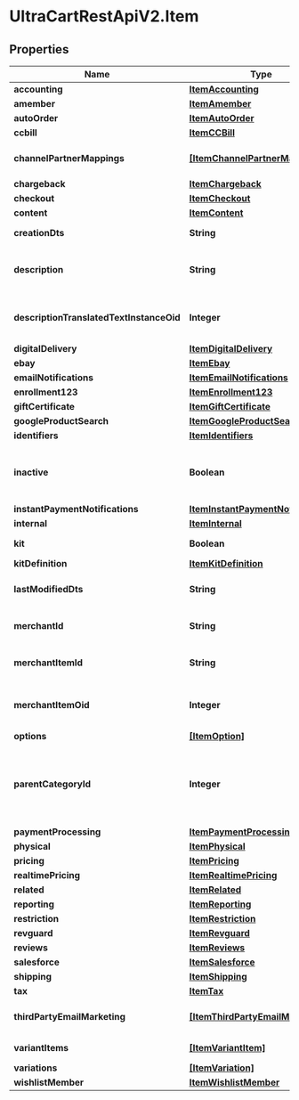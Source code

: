 # UltraCartRestApiV2.Item

## Properties
Name | Type | Description | Notes
------------ | ------------- | ------------- | -------------
**accounting** | [**ItemAccounting**](ItemAccounting.md) |  | [optional] 
**amember** | [**ItemAmember**](ItemAmember.md) |  | [optional] 
**autoOrder** | [**ItemAutoOrder**](ItemAutoOrder.md) |  | [optional] 
**ccbill** | [**ItemCCBill**](ItemCCBill.md) |  | [optional] 
**channelPartnerMappings** | [**[ItemChannelPartnerMapping]**](ItemChannelPartnerMapping.md) | Channel Partner Item Mapping | [optional] 
**chargeback** | [**ItemChargeback**](ItemChargeback.md) |  | [optional] 
**checkout** | [**ItemCheckout**](ItemCheckout.md) |  | [optional] 
**content** | [**ItemContent**](ItemContent.md) |  | [optional] 
**creationDts** | **String** | Date/time of creation | [optional] 
**description** | **String** | Description of the item up to 500 characters. | [optional] 
**descriptionTranslatedTextInstanceOid** | **Integer** | Description translated text instance id | [optional] 
**digitalDelivery** | [**ItemDigitalDelivery**](ItemDigitalDelivery.md) |  | [optional] 
**ebay** | [**ItemEbay**](ItemEbay.md) |  | [optional] 
**emailNotifications** | [**ItemEmailNotifications**](ItemEmailNotifications.md) |  | [optional] 
**enrollment123** | [**ItemEnrollment123**](ItemEnrollment123.md) |  | [optional] 
**giftCertificate** | [**ItemGiftCertificate**](ItemGiftCertificate.md) |  | [optional] 
**googleProductSearch** | [**ItemGoogleProductSearch**](ItemGoogleProductSearch.md) |  | [optional] 
**identifiers** | [**ItemIdentifiers**](ItemIdentifiers.md) |  | [optional] 
**inactive** | **Boolean** | True if this item is inactive and can not be purchased | [optional] 
**instantPaymentNotifications** | [**ItemInstantPaymentNotifications**](ItemInstantPaymentNotifications.md) |  | [optional] 
**internal** | [**ItemInternal**](ItemInternal.md) |  | [optional] 
**kit** | **Boolean** | True if this item is a kit | [optional] 
**kitDefinition** | [**ItemKitDefinition**](ItemKitDefinition.md) |  | [optional] 
**lastModifiedDts** | **String** | Date/time of last modification | [optional] 
**merchantId** | **String** | UltraCart merchant ID owning item | [optional] 
**merchantItemId** | **String** | Unique item id assigned to this item | [optional] 
**merchantItemOid** | **Integer** | Unique object identifier for this item | [optional] 
**options** | [**[ItemOption]**](ItemOption.md) | Options | [optional] 
**parentCategoryId** | **Integer** | Parent category of the item.  Zero indicates the root folder. | [optional] 
**paymentProcessing** | [**ItemPaymentProcessing**](ItemPaymentProcessing.md) |  | [optional] 
**physical** | [**ItemPhysical**](ItemPhysical.md) |  | [optional] 
**pricing** | [**ItemPricing**](ItemPricing.md) |  | [optional] 
**realtimePricing** | [**ItemRealtimePricing**](ItemRealtimePricing.md) |  | [optional] 
**related** | [**ItemRelated**](ItemRelated.md) |  | [optional] 
**reporting** | [**ItemReporting**](ItemReporting.md) |  | [optional] 
**restriction** | [**ItemRestriction**](ItemRestriction.md) |  | [optional] 
**revguard** | [**ItemRevguard**](ItemRevguard.md) |  | [optional] 
**reviews** | [**ItemReviews**](ItemReviews.md) |  | [optional] 
**salesforce** | [**ItemSalesforce**](ItemSalesforce.md) |  | [optional] 
**shipping** | [**ItemShipping**](ItemShipping.md) |  | [optional] 
**tax** | [**ItemTax**](ItemTax.md) |  | [optional] 
**thirdPartyEmailMarketing** | [**[ItemThirdPartyEmailMarketing]**](ItemThirdPartyEmailMarketing.md) | 3rd Party Email Marketing | [optional] 
**variantItems** | [**[ItemVariantItem]**](ItemVariantItem.md) | Variant Items | [optional] 
**variations** | [**[ItemVariation]**](ItemVariation.md) | Variations | [optional] 
**wishlistMember** | [**ItemWishlistMember**](ItemWishlistMember.md) |  | [optional] 


